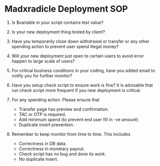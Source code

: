 # Madxradicle Deployment SOP

1. Is $variable in your script contains test value?

2. Is your new deployment thing tested by client?

3. Have you temporarily close down withdrawal or transfer or any other spending action to prevent user spend illegal money?

4. Will your new deployment just open to certain users to avoid error happen to large scale of users?

5. For critical business conditions in your coding, have you added email to notify you for further monitor?

6. Have you setup check script to ensure work is fine? It is advisable that run check script more frequent if you new deployment is critical.

7. For any spending action. Please ensure that
    - Transfer page has preview and confirmation.
    - TAC or OTP is required.
    - Add minimum spend (to prevent end user fill in -ve amount)
    - Duplicate insert prevention.
    
8. Remember to keep monitor from time to time. This includes
    - Correctness in DB data.
    - Correctness in monetary payout.
    - Check script has no bug and done its work.
    - No duplicate insert.
    


